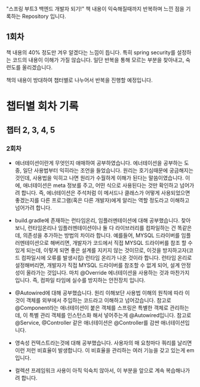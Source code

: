 "스프링 부트3 백엔드 개발자 되기!" 책 내용이 익숙해질때까지 반복하며 느낀 점을 기록하는 Repository 입니다.

## 1회차

 책 내용의 40% 정도만 겨우 알겠다는 느낌이 듭니다.
특히 spring security를 설정하는 코드의 내용이 이해가 가질 않습니다.
일단 반복을 통해 모르는 부분을 찾아내고, 숙련도를 올리겠습니다.

책의 내용이 방대하여 챕터별로 나누어서 반복을 진행할 예정입니다.

# 챕터별 회차 기록

## 챕터 2, 3, 4, 5
### 2회차
- 애너테이션이란게 무엇인지 애매하여 공부하였습니다. 에너테이션을 공부하는 도중, 일단 사용법부터 익히라는 조언을 들었습니다. 원리는 호기심때문에 궁금해지는것인데, 사용법을 익히고 나면 원리가 수월하게 이해가 
된다는 말씀이였습니다. 이에, 애너테이션은 meta 정보를 주고, 어떤 식으로 사용된다는 것만 확인하고 넘어가려 합니다. 즉, 에너테이션은 주석처럼 이 메서드나 클래스가 어떻게 사용되었으면 좋겠는지를 다른 프로그램(혹은 다른 개발자)에게 알리는 역할 정도라고 이해하고 넘어가려 합니다.


- build.gradle에 존재하는 런타임온리, 임플러멘테이션에 대해 공부했습니다. 찾아보니, 런타임온리나 임플러멘테이션이나 둘 다 라이브러리를 컴파일하는 건 똑같은데, 의존성을 추가하는 방법의 차이라 합니다.
예를들어, MYSQL 드라이버를 임플러멘테이션으로 해버리면, 개발자가 코드에서 직접 MYSQL 드라이버를 참조 할 수 있게 되는데, 이렇게 되면 좋은 설계를 지키지 않는 것이므로, 이것을 방지하고자(코드 컴파일시에 오류를 발생시킴) 런타임 온리가 나온 것이라 합니다.
런타임 온리로 설정해버리면, 개발자가 직접 MYSQL 드라이버를 참조할 수 없게 되어, 설계 안정성이 올라가는 것입니다. 마치 @Override 에너테이션을 사용하는 것과 마찬가지 입니다. 즉, 컴파일 타임에 실수를 방지하는 안전장치 입니다.


- @Autowired에 대해 공부했습니다. 원리 이해보단 사용법 이해의 원칙에 따라 이것이 객체를 외부에서 주입하는 코드라고 이해하고 넘어갔습니다.
참고로 @Component라는 애너테이션이 붙은 객체를 스프링은 특별한 객체로 관리하는데, 이 특별 관리 객체를 인스턴스화 해서 넣어주는게 @Autowired입니다. 참고로 @Service, @Controller 같은 애너테이션은 @Controller를 감싼 애너테이션입니다.


- 영속성 컨텍스트라는것에 대해 공부했습니다. 사용자의 매 요청마다 쿼리를 날리면 이런 저런 비효율이 발생합니다. 이 비효율을 관리하는 여러 기능을 갖고 있는게 em 입니다.


- 컬렉션 프레임워크 사용이 아직 익숙치 않아서, 이 부분을 앞으로 계속 복습해나가려 합니다.




